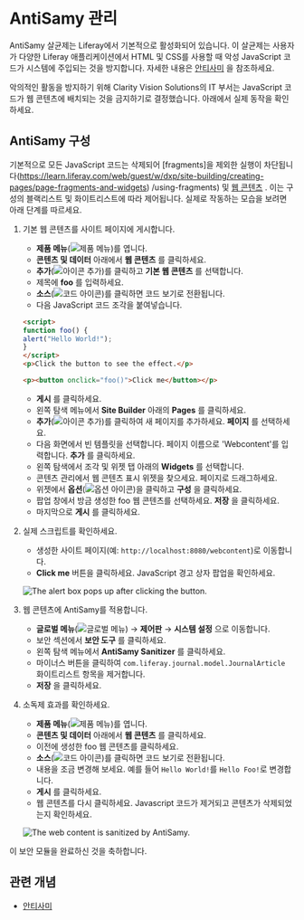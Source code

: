 # AntiSamy 관리

AntiSamy 살균제는 Liferay에서 기본적으로 활성화되어 있습니다. 이 살균제는 사용자가 다양한 Liferay 애플리케이션에서 HTML 및 CSS를 사용할 때 악성 JavaScript 코드가 시스템에 주입되는 것을 방지합니다. 자세한 내용은 [안티사미](https://learn.liferay.com/web/guest/w/dxp/installation-and-upgrades/securing-liferay/using-antisamy) 을 참조하세요.

악의적인 활동을 방지하기 위해 Clarity Vision Solutions의 IT 부서는 JavaScript 코드가 웹 콘텐츠에 배치되는 것을 금지하기로 결정했습니다. 아래에서 실제 동작을 확인하세요.

## AntiSamy 구성

기본적으로 모든 JavaScript 코드는 삭제되어 [fragments]을 제외한 실행이 차단됩니다(https://learn.liferay.com/web/guest/w/dxp/site-building/creating-pages/page-fragments-and-widgets) /using-fragments) 및 [웹 콘텐츠](https://learn.liferay.com/web/guest/w/dxp/content-authoring-and-management/web-content) . 이는 구성의 블랙리스트 및 화이트리스트에 따라 제어됩니다. 실제로 작동하는 모습을 보려면 아래 단계를 따르세요.

1. 기본 웹 콘텐츠를 사이트 페이지에 게시합니다.

   * **제품 메뉴**(![제품 메뉴](../../images/icon-product-menu.png))를 엽니다.
   * **콘텐츠 및 데이터** 아래에서 **웹 콘텐츠** 를 클릭하세요.
   * **추가**(![아이콘 추가](../../images/icon-add.png))를 클릭하고 **기본 웹 콘텐츠** 를 선택합니다.
   * 제목에 **foo** 를 입력하세요.
   * **소스**(![코드 아이콘](../../images/icon-code.png))를 클릭하면 코드 보기로 전환됩니다.
   * 다음 JavaScript 코드 조각을 붙여넣습니다.

   ```html
   <script>
   function foo() {
   alert("Hello World!");
   }
   </script>
   <p>Click the button to see the effect.</p>

   <p><button onclick="foo()">Click me</button></p>
   ```

   * **게시** 를 클릭하세요.
   - 왼쪽 탐색 메뉴에서 **Site Builder** 아래의 **Pages** 를 클릭하세요.
   * **추가**(![아이콘 추가](../../images/icon-add.png))를 클릭하여 새 페이지를 추가하세요. **페이지** 를 선택하세요.
   * 다음 화면에서 빈 템플릿을 선택합니다. 페이지 이름으로 'Webcontent'를 입력합니다. **추가** 를 클릭하세요.
   * 왼쪽 탐색에서 조각 및 위젯 탭 아래의 **Widgets** 를 선택합니다.
   * 콘텐츠 관리에서 웹 콘텐츠 표시 위젯을 찾으세요. 페이지로 드래그하세요.
   * 위젯에서 **옵션**(![옵션 아이콘](../../images/icon-actions.png))을 클릭하고 **구성** 을 클릭하세요.
   * 팝업 창에서 방금 생성한 foo 웹 콘텐츠를 선택하세요. **저장** 을 클릭하세요.
   * 마지막으로 **게시** 를 클릭하세요.

1. 실제 스크립트를 확인하세요.

   * 생성한 사이트 페이지(예: `http://localhost:8080/webcontent`)로 이동합니다.
   * **Click me** 버튼을 클릭하세요. JavaScript 경고 상자 팝업을 확인하세요.

   ![The alert box pops up after clicking the button.](./managing-antisamy/images/01.png)

1. 웹 콘텐츠에 AntiSamy를 적용합니다.

   * **글로벌 메뉴**(![글로벌 메뉴](../../images/icon-applications-menu.png)) &rarr; **제어판** &rarr; **시스템 설정** 으로 이동합니다.
   * 보안 섹션에서 **보안 도구** 를 클릭하세요.
   * 왼쪽 탐색 메뉴에서 **AntiSamy Sanitizer** 를 클릭하세요.
   * 마이너스 버튼을 클릭하여 `com.liferay.journal.model.JournalArticle` 화이트리스트 항목을 제거합니다.
   * **저장** 을 클릭하세요.

1. 소독제 효과를 확인하세요.

   * **제품 메뉴**(![제품 메뉴](../../images/icon-product-menu.png))를 엽니다.
   * **콘텐츠 및 데이터** 아래에서 **웹 콘텐츠** 를 클릭하세요.
   * 이전에 생성한 foo 웹 콘텐츠를 클릭하세요.
   * **소스**(![코드 아이콘](../../images/icon-code.png))를 클릭하면 코드 보기로 전환됩니다.
   * 내용을 조금 변경해 보세요. 예를 들어 `Hello World!`를 `Hello Foo!`로 변경합니다.
   * **게시** 를 클릭하세요.
   * 웹 콘텐츠를 다시 클릭하세요. Javascript 코드가 제거되고 콘텐츠가 삭제되었는지 확인하세요.

   ![The web content is sanitized by AntiSamy.](./managing-antisamy/images/02.png)

이 보안 모듈을 완료하신 것을 축하합니다.

## 관련 개념

* [안티사미](https://learn.liferay.com/web/guest/w/dxp/installation-and-upgrades/securing-liferay/using-antisamy)
